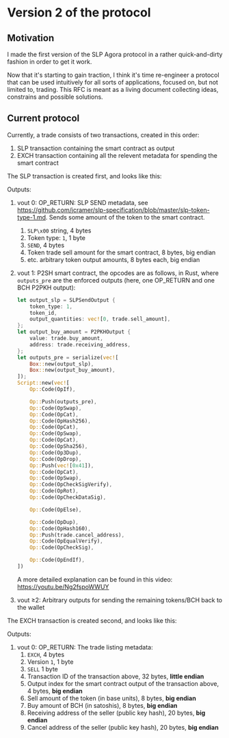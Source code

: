 # Version 2 of the protocol

## Motivation

I made the first version of the SLP Agora protocol in a rather quick-and-dirty fashion in order to get it work.

Now that it's starting to gain traction, I think it's time re-engineer a protocol that can be used intuitively for all sorts of applications, focused on, but not limited to, trading. This RFC is meant as a living document collecting ideas, constrains and possible solutions.

## Current protocol

Currently, a trade consists of two transactions, created in this order:

1. SLP transaction containing the smart contract as output
2. EXCH transaction containing all the relevent metadata for spending the smart contract

The SLP transaction is created first, and looks like this:

Outputs:
1. vout 0: OP_RETURN: SLP SEND metadata, see https://github.com/jcramer/slp-specification/blob/master/slp-token-type-1.md. Sends some amount of the token to the smart contract.
    1. `SLP\x00` string, 4 bytes
    2. Token type: `1`, 1 byte
    3. `SEND`, 4 bytes
    4. Token trade sell amount for the smart contract, 8 bytes, big endian
    5. etc. arbitrary token output amounts, 8 bytes each, big endian
2. vout 1: P2SH smart contract, the opcodes are as follows, in Rust, where `outputs_pre` are the enforced outputs (here, one OP_RETURN and one BCH P2PKH output):
    ```rust
    let output_slp = SLPSendOutput {
        token_type: 1,
        token_id,
        output_quantities: vec![0, trade.sell_amount],
    };
    let output_buy_amount = P2PKHOutput {
        value: trade.buy_amount,
        address: trade.receiving_address,
    };
    let outputs_pre = serialize(vec![
        Box::new(output_slp),
        Box::new(output_buy_amount),
    ]);
    Script::new(vec![
        Op::Code(OpIf),

        Op::Push(outputs_pre),
        Op::Code(OpSwap),
        Op::Code(OpCat),
        Op::Code(OpHash256),
        Op::Code(OpCat),
        Op::Code(OpSwap),
        Op::Code(OpCat),
        Op::Code(OpSha256),
        Op::Code(Op3Dup),
        Op::Code(OpDrop),
        Op::Push(vec![0x41]),
        Op::Code(OpCat),
        Op::Code(OpSwap),
        Op::Code(OpCheckSigVerify),
        Op::Code(OpRot),
        Op::Code(OpCheckDataSig),

        Op::Code(OpElse),

        Op::Code(OpDup),
        Op::Code(OpHash160),
        Op::Push(trade.cancel_address),
        Op::Code(OpEqualVerify),
        Op::Code(OpCheckSig),

        Op::Code(OpEndIf),
    ])
    ```
    
    A more detailed explanation can be found in this video: https://youtu.be/Ng2fspoWWUY
3. vout ≥2: Arbitrary outputs for sending the remaining tokens/BCH back to the wallet 

The EXCH transaction is created second, and looks like this:

Outputs:
1. vout 0: OP_RETURN: The trade listing metadata:
    1. `EXCH`, 4 bytes
    2. Version `1`, 1 byte
    3. `SELL` 1 byte
    4. Transaction ID of the transaction above, 32 bytes, **little endian**
    5. Output index for the smart contract output of the transaction above, 4 bytes, **big endian**
    6. Sell amount of the token (in base units), 8 bytes, **big endian**
    7. Buy amount of BCH (in satoshis), 8 bytes, **big endian**
    8. Receiving address of the seller (public key hash), 20 bytes, **big endian**
    9. Cancel address of the seller (public key hash), 20 bytes, **big endian**
   

